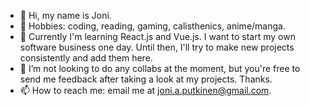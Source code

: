 - 👋 Hi, my name is Joni.
- 👀 Hobbies: coding, reading, gaming, calisthenics, anime/manga.
- 🌱 Currently I'm learning React.js and Vue.js.
  I want to start my own software business one day. Until then, I'll try to make new projects consistently and add them here.
- 💞️ I’m not looking to do any collabs at the moment, but you're free to send me feedback after taking a look at my projects. Thanks.
- 📫 How to reach me: email me at joni.a.putkinen@gmail.com.

<!---
Eyesore123/Eyesore123 is a ✨ special ✨ repository because its `README.md` (this file) appears on your GitHub profile.
You can click the Preview link to take a look at your changes.
--->
